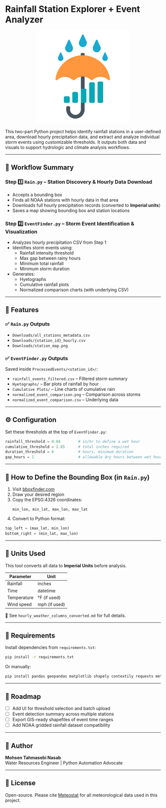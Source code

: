 # Rainfall Station Explorer + Event Analyzer

<p align="center">
  <img src="Images/Logo.png" alt="Project Logo" width="300"/>
</p>


This two-part Python project helps identify rainfall stations in a user-defined area, download hourly precipitation data, and extract and analyze individual storm events using customizable thresholds. It outputs both data and visuals to support hydrologic and climate analysis workflows.

---

## 🧭 Workflow Summary

### Step 1️⃣ `Rain.py` – Station Discovery & Hourly Data Download
- Accepts a bounding box
- Finds all NOAA stations with hourly data in that area
- Downloads full hourly precipitation records (converted to **Imperial units**)
- Saves a map showing bounding box and station locations

### Step 2️⃣ `EventFinder.py` – Storm Event Identification & Visualization
- Analyzes hourly precipitation CSV from Step 1
- Identifies storm events using:
  - Rainfall intensity threshold
  - Max gap between rainy hours
  - Minimum total rainfall
  - Minimum storm duration
- Generates:
  - Hyetographs
  - Cumulative rainfall plots
  - Normalized comparison charts (with underlying CSV)

---

## 📌 Features

### ✅ `Rain.py` Outputs

- `Downloads/all_stations_metadata.csv`  
- `Downloads/{station_id}_hourly.csv`  
- `Downloads/station_map.png`  

### ✅ `EventFinder.py` Outputs

Saved inside `ProcessedEvents/<station_id>/`:

- `rainfall_events_filtered.csv` – Filtered storm summary  
- `Hyetographs/` – Bar plots of rainfall by hour  
- `Cumulative Plots/` – Line charts of cumulative rain  
- `normalized_event_comparison.png` – Comparison across storms  
- `normalized_event_comparison.csv` – Underlying data  

---

## ⚙️ Configuration

Set these thresholds at the top of `EventFinder.py`:

```python
rainfall_threshold = 0.04        # in/hr to define a wet hour
cumulative_threshold = 2.85      # total inches required
duration_threshold = 6           # hours, minimum duration
gap_hours = 1                    # allowable dry hours between wet hours
```

---

## 🧭 How to Define the Bounding Box (in `Rain.py`)

1. Visit [bboxfinder.com](https://bboxfinder.com)
2. Draw your desired region
3. Copy the EPSG:4326 coordinates:
   ```
   min_lon, min_lat, max_lon, max_lat
   ```
4. Convert to Python format:

```python
top_left = (max_lat, min_lon)
bottom_right = (min_lat, max_lon)
```

---

## 📏 Units Used

This tool converts all data to **Imperial Units** before analysis.

| Parameter        | Unit              |
|------------------|-------------------|
| Rainfall         | inches             |
| Time             | datetime           |
| Temperature      | °F (if used)       |
| Wind speed       | mph (if used)      |

📝 See `hourly_weather_columns_converted.md` for full details.

---

## 🧪 Requirements

Install dependencies from `requirements.txt`:

```bash
pip install -r requirements.txt
```

Or manually:

```bash
pip install pandas geopandas matplotlib shapely contextily requests meteostat
```

---

## 🚧 Roadmap

- [ ] Add UI for threshold selection and batch upload
- [ ] Event detection summary across multiple stations
- [ ] Export GIS-ready shapefiles of event time ranges
- [ ] Add NOAA gridded rainfall dataset compatibility

---

## 👤 Author

**Mohsen Tahmasebi Nasab**  
Water Resources Engineer | Python Automation Advocate

---

## 📄 License

Open-source. Please cite [Meteostat](https://meteostat.net/) for all meteorological data used in this project.
